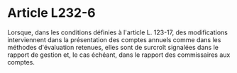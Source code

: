 # Article L232-6

Lorsque, dans les conditions définies à l'article L. 123-17, des modifications interviennent dans la présentation des comptes annuels comme dans les méthodes d'évaluation retenues, elles sont de surcroît signalées dans le rapport de gestion et, le cas échéant, dans le rapport des commissaires aux comptes.
